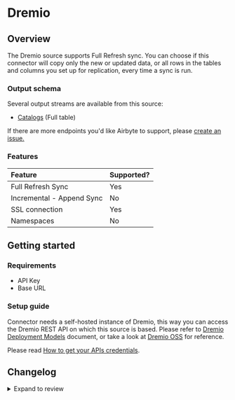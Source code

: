 # Dremio

## Overview

The Dremio source supports Full Refresh sync. You can choose if this connector will copy only the new or updated data, or all rows in the tables and columns you set up for replication, every time a sync is run.

### Output schema

Several output streams are available from this source:

- [Catalogs](https://docs.dremio.com/software/rest-api/catalog/get-catalog/) \(Full table\)

If there are more endpoints you'd like Airbyte to support, please [create an issue.](https://github.com/airbytehq/airbyte/issues/new/choose)

### Features

| Feature                   | Supported? |
| :------------------------ | :--------- |
| Full Refresh Sync         | Yes        |
| Incremental - Append Sync | No         |
| SSL connection            | Yes        |
| Namespaces                | No         |

## Getting started

### Requirements

- API Key
- Base URL

### Setup guide

Connector needs a self-hosted instance of Dremio, this way you can access the Dremio REST API on which this source is based. Please refer to [Dremio Deployment Models](https://docs.dremio.com/software/deployment/deployment-models/) document, or take a look at [Dremio OSS](https://github.com/dremio/dremio-oss) for reference.

Please read [How to get your APIs credentials](https://docs.dremio.com/software/rest-api/#authenticationn).

## Changelog

<details>
  <summary>Expand to review</summary>

| Version | Date       | Pull Request                                             | Subject            |
| :------ | :--------- | :------------------------------------------------------- | :----------------- |
| 0.1.11 | 2024-07-27 | [42670](https://github.com/airbytehq/airbyte/pull/42670) | Update dependencies |
| 0.1.10 | 2024-07-20 | [42186](https://github.com/airbytehq/airbyte/pull/42186) | Update dependencies |
| 0.1.9 | 2024-07-17 | [38692](https://github.com/airbytehq/airbyte/pull/38692) | Make compatible with builder |
| 0.1.8 | 2024-07-13 | [41812](https://github.com/airbytehq/airbyte/pull/41812) | Update dependencies |
| 0.1.7 | 2024-07-10 | [41578](https://github.com/airbytehq/airbyte/pull/41578) | Update dependencies |
| 0.1.6 | 2024-07-09 | [41127](https://github.com/airbytehq/airbyte/pull/41127) | Update dependencies |
| 0.1.5 | 2024-07-06 | [41008](https://github.com/airbytehq/airbyte/pull/41008) | Update dependencies |
| 0.1.4 | 2024-06-25 | [40471](https://github.com/airbytehq/airbyte/pull/40471) | Update dependencies |
| 0.1.3 | 2024-06-22 | [40045](https://github.com/airbytehq/airbyte/pull/40045) | Update dependencies |
| 0.1.2 | 2024-06-06 | [39235](https://github.com/airbytehq/airbyte/pull/39235) | [autopull] Upgrade base image to v1.2.2 |
| 0.1.1 | 2024-05-21 | [38497](https://github.com/airbytehq/airbyte/pull/38497) | [autopull] base image + poetry + up_to_date |
| 0.1.0 | 2022-12-01 | [19912](https://github.com/airbytehq/airbyte/pull/19912) | New Source: Dremio |

</details>
